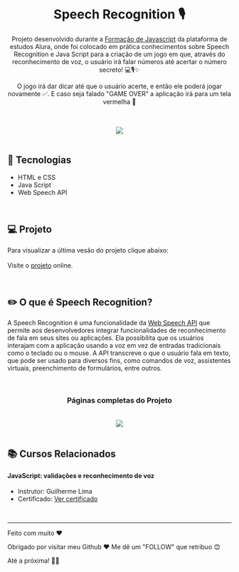 <h1 align="center">Speech Recognition 🎙️</h1>
<p align="center"> Projeto desenvolvido durante a <a href="https://cursos.alura.com.br/formacao-javascript-front-end-v687029">Formação de Javascript</a> da plataforma de estudos Alura, onde foi colocado em prática conhecimentos sobre Speech Recognition e Java Script para a criação de um jogo em que, através do reconhecimento de voz, o usuário irá falar números até acertar o número secreto! 💻🎙️✨ </p>
<p align="center"> O jogo irá dar dicar até que o usuário acerte, e então ele poderá jogar novamente ✅. E caso seja falado "GAME OVER" a aplicação irá para um tela vermelha 🔴 </p>
<br>
<br>
<div align="center">
  <a target="_blank" href="https://numero-secreto-lime-eta.vercel.app/">
    <img src="https://github.com/user-attachments/assets/0ff2d66d-bd15-41dd-a943-a79d5b6dd80a">
  </a>
</div>
<br>

## 🚀 Tecnologias
* HTML e CSS
* Java Script
* Web Speech API
  
<br>

## 💻 Projeto
Para visualizar a última vesão do projeto clique abaixo:
<br>
<br>
Visite o [projeto](https://numero-secreto-lime-eta.vercel.app/) online.

<br>

## ✏️ O que é Speech Recognition?
A Speech Recognition é uma funcionalidade da [Web Speech API](https://developer.mozilla.org/en-US/docs/Web/API/Web_Speech_API) que permite aos desenvolvedores integrar funcionalidades de reconhecimento de fala em seus sites ou aplicações. Ela possibilita que os usuários interajam com a aplicação usando a voz em vez de entradas tradicionais como o teclado ou o mouse. A API transcreve o que o usuário fala em texto, que pode ser usado para diversos fins, como comandos de voz, assistentes virtuais, preenchimento de formulários, entre outros.

<br>

<h3 align=center>Páginas completas do Projeto</h3>

<br>

<div align="center">
    <a target="_blank" href="https://numero-secreto-lime-eta.vercel.app/">
    <img src="https://github.com/user-attachments/assets/cfb00090-1a94-4bea-a64c-bce60d53d39f">      
    </a>
</div>

<br>

## 📚 Cursos Relacionados

#### JavaScript: validações e reconhecimento de voz
* Instrutor: Guilherme Lima
* Certificado: [Ver certificado](https://cursos.alura.com.br/certificate/08b67eab-a2b6-4788-8956-1f3cfe10101f?lang=pt_BR)
<br>

---

Feito com muito ♥

Obrigado por visitar meu Github ♥
Me dê um "FOLLOW" que retribuo 😊

Até a próxima! 👋😊
